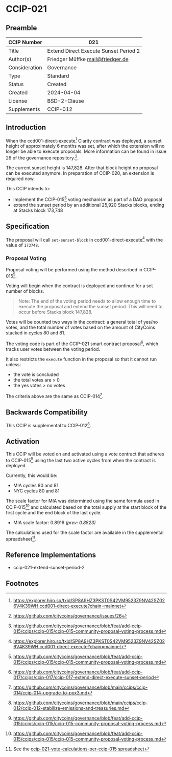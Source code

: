 # CCIP-021

## Preamble

| CCIP Number   | 021                                   |
| ------------- | ------------------------------------- |
| Title         | Extend Direct Execute Sunset Period 2 |
| Author(s)     | Friedger Müffke mail@friedger.de      |
| Consideration | Governance                            |
| Type          | Standard                              |
| Status        | Created                               |
| Created       | 2024-04-04                            |
| License       | BSD-2-Clause                          |
| Supplements   | CCIP-012                              |

## Introduction

When the ccd001-direct-execute[^1] Clarity contract was deployed, a sunset height of approximately 6 months was set,
after which the extension will no longer be able to execute proposals. More information can be found in issue 26 of the governance repository.[^2].

The current sunset height is 147,828. After that block height no proposal can be executed anymore. In preparation of CCIP-020, an extension is required now.

This CCIP intends to:

- implement the CCIP-015[^3] voting mechanism as part of a DAO proposal
- extend the sunset period by an additional 25,920 Stacks blocks, ending at Stacks block 173,748

## Specification

The proposal will call `set-sunset-block` in ccd001-direct-execute[^1] with the value of `173748`.

### Proposal Voting

Proposal voting will be performed using the method described in CCIP-015[^3].

Voting will begin when the contract is deployed and continue for a set number of blocks.

> Note: The end of the voting period needs to allow enough time to execute the proposal and extend the sunset period. This will need to occur before Stacks block 147,828.

Votes will be counted two ways in the contract: a general total of yes/no votes, and the total number of votes based on the amount of CityCoins stacked in cycles 80 and 81.

The voting code is part of the CCIP-021 smart contract proposal[^4], which tracks user votes between the voting period.

It also restricts the `execute` function in the proposal so that it cannot run unless:

- the vote is concluded
- the total votes are > 0
- the yes votes > no votes

The criteria above are the same as CCIP-014[^5].

## Backwards Compatibility

This CCIP is supplemental to CCIP-012[^6].

## Activation

This CCIP will be voted on and activated using a vote contract that adheres to CCIP-015[^3] using the last two active cycles from when the contract is deployed.

Currently, this would be:

- MIA cycles 80 and 81
- NYC cycles 80 and 81

The scale factor for MIA was determined using the same formula used in CCIP-015[^3] and calculated based on the total supply at the start block of the first cycle and the end block of the last cycle.

- MIA scale factor: 0.8916 _(prev: 0.8823)_

The calculations used for the scale factor are available in the supplemental spreadsheet[^7].

## Reference Implementations

- ccip-021-extend-sunset-period-2

## Footnotes

[^1]: https://explorer.hiro.so/txid/SP8A9HZ3PKST0S42VM9523Z9NV42SZ026V4K39WH.ccd001-direct-execute?chain=mainnet
[^2]: https://github.com/citycoins/governance/issues/26
[^3]: https://github.com/citycoins/governance/blob/feat/add-ccip-015/ccips/ccip-015/ccip-015-community-proposal-voting-process.md
[^4]: https://github.com/citycoins/governance/blob/feat/add-ccip-017/ccips/ccip-017/ccip-017-extend-direct-execute-sunset-period
[^5]: https://github.com/citycoins/governance/blob/main/ccips/ccip-014/ccip-014-upgrade-to-pox3.md
[^6]: https://github.com/citycoins/governance/blob/main/ccips/ccip-012/ccip-012-stabilize-emissions-and-treasuries.md
[^7]: See the [ccip-021-vote-calculations-per-ccip-015 spreadsheet](./ccip-021-vote-calculations-per-ccip-015.ods)
